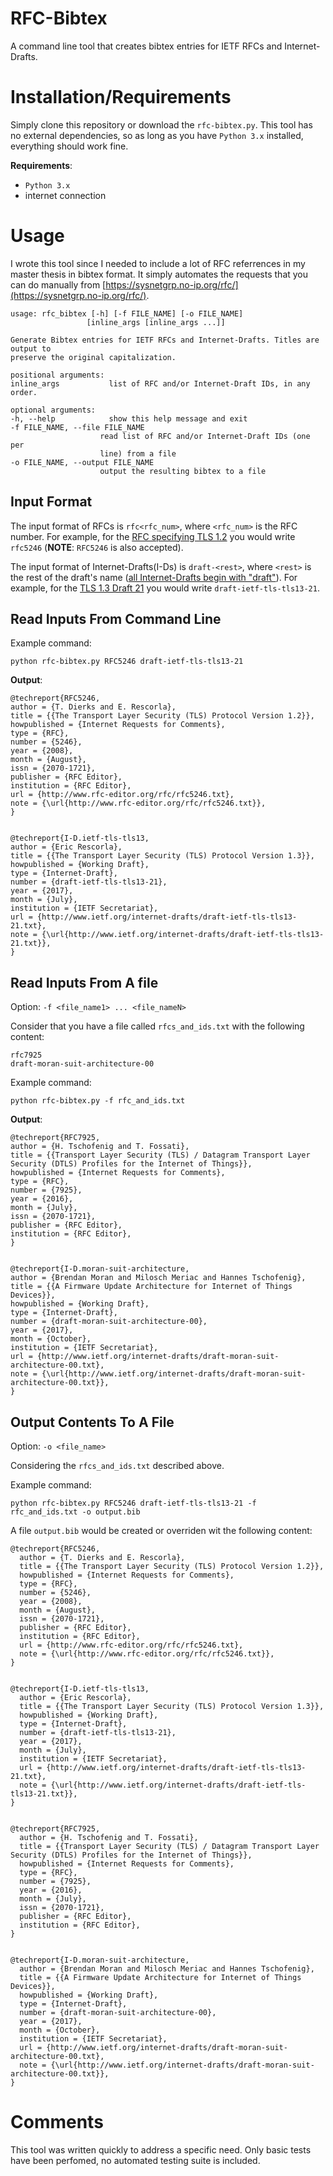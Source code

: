 # RFC-Bibtex
A command line tool that creates bibtex entries for IETF RFCs and Internet-Drafts.

# Installation/Requirements

Simply clone this repository or download the `rfc-bibtex.py`. This tool has no
external dependencies, so as long as you have `Python 3.x` installed, everything
should work fine.

**Requirements**:

* `Python 3.x`
* internet connection

# Usage

I wrote this tool since I needed to include a lot of RFC referrences in my master thesis
in bibtex format. It simply automates the requests that you can do manually from [https://sysnetgrp.no-ip.org/rfc/](https://sysnetgrp.no-ip.org/rfc/).

    usage: rfc_bibtex [-h] [-f FILE_NAME] [-o FILE_NAME]
                     [inline_args [inline_args ...]]

    Generate Bibtex entries for IETF RFCs and Internet-Drafts. Titles are output to
    preserve the original capitalization.

    positional arguments:
    inline_args           list of RFC and/or Internet-Draft IDs, in any order.

    optional arguments:
    -h, --help            show this help message and exit
    -f FILE_NAME, --file FILE_NAME
                        read list of RFC and/or Internet-Draft IDs (one per
                        line) from a file
    -o FILE_NAME, --output FILE_NAME
                        output the resulting bibtex to a file

## Input Format

The input format of RFCs is `rfc<rfc_num>`, where `<rfc_num>` is the RFC number.
For example, for the [RFC specifying TLS 1.2](https://tools.ietf.org/html/rfc5246) you
would write `rfc5246` (**NOTE**: `RFC5246` is also accepted).

The input format of Internet-Drafts(I-Ds) is `draft-<rest>`, where `<rest>` is the rest of
the draft's name ([all Internet-Drafts begin with "draft"](https://www.ietf.org/id-info/guidelines.html#naming)). For example, for the
[TLS 1.3 Draft 21]() you would write `draft-ietf-tls-tls13-21`.


## Read Inputs From Command Line

Example command:

`python rfc-bibtex.py RFC5246 draft-ietf-tls-tls13-21`

**Output**:

    @techreport{RFC5246,
    author = {T. Dierks and E. Rescorla},
    title = {{The Transport Layer Security (TLS) Protocol Version 1.2}},
    howpublished = {Internet Requests for Comments},
    type = {RFC},
    number = {5246},
    year = {2008},
    month = {August},
    issn = {2070-1721},
    publisher = {RFC Editor},
    institution = {RFC Editor},
    url = {http://www.rfc-editor.org/rfc/rfc5246.txt},
    note = {\url{http://www.rfc-editor.org/rfc/rfc5246.txt}},
    }


    @techreport{I-D.ietf-tls-tls13,
    author = {Eric Rescorla},
    title = {{The Transport Layer Security (TLS) Protocol Version 1.3}},
    howpublished = {Working Draft},
    type = {Internet-Draft},
    number = {draft-ietf-tls-tls13-21},
    year = {2017},
    month = {July},
    institution = {IETF Secretariat},
    url = {http://www.ietf.org/internet-drafts/draft-ietf-tls-tls13-21.txt},
    note = {\url{http://www.ietf.org/internet-drafts/draft-ietf-tls-tls13-21.txt}},
    }


## Read Inputs From A file

Option: `-f <file_name1> ... <file_nameN>`

Consider that you have a file called `rfcs_and_ids.txt` with the following
content:

    rfc7925
    draft-moran-suit-architecture-00

Example command:

`python rfc-bibtex.py -f rfc_and_ids.txt`

**Output**:


    @techreport{RFC7925,
    author = {H. Tschofenig and T. Fossati},
    title = {{Transport Layer Security (TLS) / Datagram Transport Layer Security (DTLS) Profiles for the Internet of Things}},
    howpublished = {Internet Requests for Comments},
    type = {RFC},
    number = {7925},
    year = {2016},
    month = {July},
    issn = {2070-1721},
    publisher = {RFC Editor},
    institution = {RFC Editor},
    }


    @techreport{I-D.moran-suit-architecture,
    author = {Brendan Moran and Milosch Meriac and Hannes Tschofenig},
    title = {{A Firmware Update Architecture for Internet of Things Devices}},
    howpublished = {Working Draft},
    type = {Internet-Draft},
    number = {draft-moran-suit-architecture-00},
    year = {2017},
    month = {October},
    institution = {IETF Secretariat},
    url = {http://www.ietf.org/internet-drafts/draft-moran-suit-architecture-00.txt},
    note = {\url{http://www.ietf.org/internet-drafts/draft-moran-suit-architecture-00.txt}},
    }


## Output Contents To A File

Option: `-o <file_name>`

Considering the `rfcs_and_ids.txt` described above.

Example command:

`python rfc-bibtex.py RFC5246 draft-ietf-tls-tls13-21 -f rfc_and_ids.txt -o output.bib`

A file `output.bib` would be created or overriden wit the following content:

    @techreport{RFC5246,
      author = {T. Dierks and E. Rescorla},
      title = {{The Transport Layer Security (TLS) Protocol Version 1.2}},
      howpublished = {Internet Requests for Comments},
      type = {RFC},
      number = {5246},
      year = {2008},
      month = {August},
      issn = {2070-1721},
      publisher = {RFC Editor},
      institution = {RFC Editor},
      url = {http://www.rfc-editor.org/rfc/rfc5246.txt},
      note = {\url{http://www.rfc-editor.org/rfc/rfc5246.txt}},
    }


    @techreport{I-D.ietf-tls-tls13,
      author = {Eric Rescorla},
      title = {{The Transport Layer Security (TLS) Protocol Version 1.3}},
      howpublished = {Working Draft},
      type = {Internet-Draft},
      number = {draft-ietf-tls-tls13-21},
      year = {2017},
      month = {July},
      institution = {IETF Secretariat},
      url = {http://www.ietf.org/internet-drafts/draft-ietf-tls-tls13-21.txt},
      note = {\url{http://www.ietf.org/internet-drafts/draft-ietf-tls-tls13-21.txt}},
    }


    @techreport{RFC7925,
      author = {H. Tschofenig and T. Fossati},
      title = {{Transport Layer Security (TLS) / Datagram Transport Layer Security (DTLS) Profiles for the Internet of Things}},
      howpublished = {Internet Requests for Comments},
      type = {RFC},
      number = {7925},
      year = {2016},
      month = {July},
      issn = {2070-1721},
      publisher = {RFC Editor},
      institution = {RFC Editor},
    }


    @techreport{I-D.moran-suit-architecture,
      author = {Brendan Moran and Milosch Meriac and Hannes Tschofenig},
      title = {{A Firmware Update Architecture for Internet of Things Devices}},
      howpublished = {Working Draft},
      type = {Internet-Draft},
      number = {draft-moran-suit-architecture-00},
      year = {2017},
      month = {October},
      institution = {IETF Secretariat},
      url = {http://www.ietf.org/internet-drafts/draft-moran-suit-architecture-00.txt},
      note = {\url{http://www.ietf.org/internet-drafts/draft-moran-suit-architecture-00.txt}},
    }

# Comments

This tool was written quickly to address a specific need. Only basic tests
have been perfomed, no automated testing suite is included.
